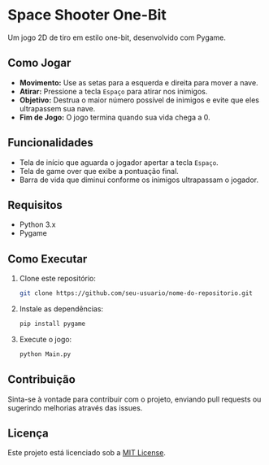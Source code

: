 # Space Shooter One-Bit

Um jogo 2D de tiro em estilo one-bit, desenvolvido com Pygame.

## Como Jogar

- **Movimento:** Use as setas para a esquerda e direita para mover a nave.
- **Atirar:** Pressione a tecla `Espaço` para atirar nos inimigos.
- **Objetivo:** Destrua o maior número possível de inimigos e evite que eles ultrapassem sua nave.
- **Fim de Jogo:** O jogo termina quando sua vida chega a 0.

## Funcionalidades

- Tela de início que aguarda o jogador apertar a tecla `Espaço`.
- Tela de game over que exibe a pontuação final.
- Barra de vida que diminui conforme os inimigos ultrapassam o jogador.

## Requisitos

- Python 3.x
- Pygame

## Como Executar

1. Clone este repositório:
    ```bash
    git clone https://github.com/seu-usuario/nome-do-repositorio.git
    ```

2. Instale as dependências:
    ```bash
    pip install pygame
    ```

3. Execute o jogo:
    ```bash
    python Main.py
    ```

## Contribuição

Sinta-se à vontade para contribuir com o projeto, enviando pull requests ou sugerindo melhorias através das issues.

## Licença

Este projeto está licenciado sob a [MIT License](LICENSE).